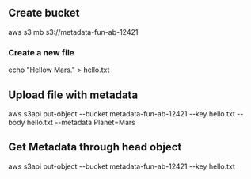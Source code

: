 ## Create bucket

aws s3 mb s3://metadata-fun-ab-12421

### Create a new file

echo "Hellow Mars." > hello.txt

## Upload file with metadata

aws s3api put-object --bucket metadata-fun-ab-12421 --key hello.txt --body hello.txt --metadata Planet=Mars

## Get Metadata through head object

aws s3api put-object --bucket metadata-fun-ab-12421 --key hello.txt